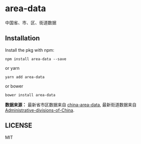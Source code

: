 # area-data
中国省、市、区、街道数据

## Installation
Install the pkg with npm:

```
npm install area-data --save
```

or yarn

```
yarn add area-data
```

or bower

```
bower install area-data
```

**数据来源：** 最新省市区数据来自 [china-area-data](https://github.com/airyland/china-area-data), 最新街道数据来自 [Administrative-divisions-of-China](https://github.com/modood/Administrative-divisions-of-China).

## LICENSE

MIT


